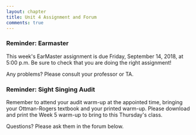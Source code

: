 ```yaml
---
layout: chapter
title: Unit 4 Assignment and Forum
comments: true
---
```


### Reminder: Earmaster 

This week's EarMaster assignment is due Friday, September 14, 2018, at 5:00 p.m. Be sure to check that you are doing the right assignment!

Any problems? Please consult your professor or TA.

### Reminder: Sight Singing Audit 

Remember to attend your audit warm-up at the appointed time, bringing your Ottman-Rogers textbook and your printed warm-up. Please download and print the Week 5 warm-up to bring to this Thursday's class.

Questions? Please ask them in the forum below.
